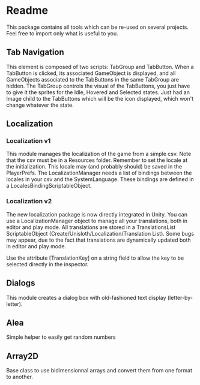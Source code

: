 # Readme
This package contains all tools which can be re-used on several projects. Feel free to import only what is useful to you.
## Tab Navigation
This element is composed of two scripts: TabGroup and TabButton.
When a TabButton is clicked, its associated GameObject is displayed, and all GameObjects associated to the TabButtons in the same TabGroup are hidden.
The TabGroup controls the visual of the TabButtons, you just have to give it the sprites for the Idle, Hovered and Selected states. Just had an Image child to the TabButtons which will be the icon displayed, which won't change whatever the state.

## Localization
### Localization v1
This module manages the localization of the game from a simple csv. Note that the csv must be in a Resources folder.
Remember to set the locale at the initialization. This locale may (and probably should) be saved in the PlayerPrefs.
The LocalizationManager needs a list of bindings between the locales in your csv and the SystemLanguage. These bindings are defined in a LocalesBindingScriptableObject.

### Localization v2
The new localization package is now directly integrated in Unity. You can use a LocalizationManager object to manage all your translations, both in editor and play mode.
All translations are stored in a TranslationsList ScriptableObject (Create/Unisloth/Localization/Translation List).
Some bugs may appear, due to the fact that translations are dynamically updated both in editor and play mode.

Use the attribute [TranslationKey] on a string field to allow the key to be selected directly in the inspector.

## Dialogs
This module creates a dialog box with old-fashioned text display (letter-by-letter).
## Alea
Simple helper to easily get random numbers
## Array2D
Base class to use bidimensionnal arrays and convert them from one format to another.
